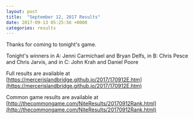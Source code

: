 ```yaml
---
layout: post
title:  "September 12, 2017 Results"
date: 2017-09-13 05:25:56 +0000
categories: results
---
```

Thanks for coming to tonight's game.

Tonight's winners in A: Jenni Carmichael and Bryan Delfs, in B: Chris Pesce and Chris Jarvis, and in C: John Krah and Daniel Poore

Full results are available at [https://mercerislandbridge.github.io/2017/170912E.htm](https://mercerislandbridge.github.io/2017/170912E.htm)

Common game results are available at [http://thecommongame.com/NiteResults/20170912Rank.html](http://thecommongame.com/NiteResults/20170912Rank.html)
